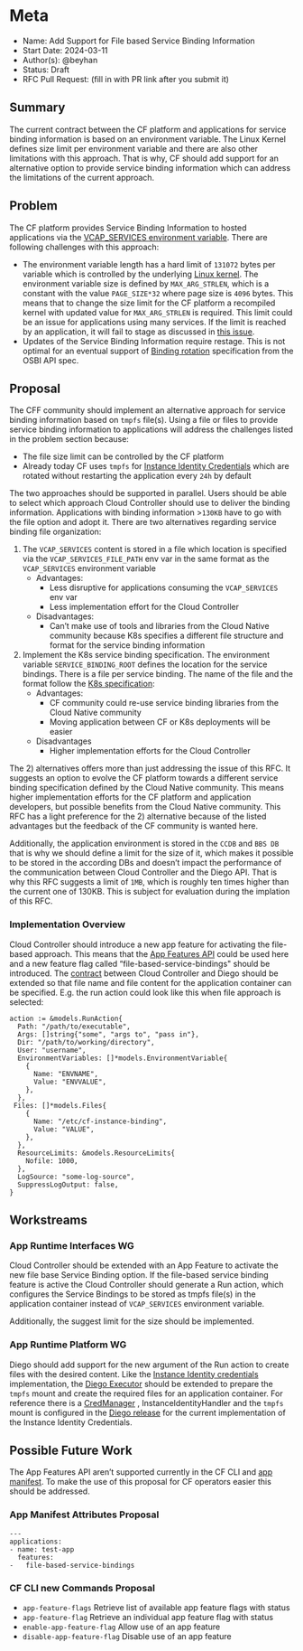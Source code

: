 # Meta
[meta]: #meta
- Name: Add Support for File based Service Binding Information
- Start Date: 2024-03-11
- Author(s): @beyhan
- Status: Draft
- RFC Pull Request: (fill in with PR link after you submit it)



## Summary

The current contract between the CF platform and applications for service binding information is based on an environment variable. The Linux Kernel defines size limit per environment variable and there are also other limitations with this approach. That is why, CF should add support for an alternative option to provide service binding information which can address the limitations of the current approach.

## Problem

The CF platform provides Service Binding Information to hosted applications via the [VCAP_SERVICES environment variable](https://docs.cloudfoundry.org/devguide/services/application-binding.html). There are following challenges with this approach:
- The environment variable length has a hard limit of `131072` bytes per variable which is controlled by the underlying [Linux kernel](https://github.com/torvalds/linux/blob/master/include/uapi/linux/binfmts.h). The environment variable size is defined by `MAX_ARG_STRLEN`, which is a constant with the value `PAGE_SIZE*32` where page size is `4096` bytes. This means that to change the size limit for the CF platform a recompiled kernel with updated value for `MAX_ARG_STRLEN` is required. This limit could be an issue for applications using many services. If the limit is reached by an application, it will fail to stage as discussed in [this issue](https://github.com/cloudfoundry/garden-runc-release/issues/160).
- Updates of the Service Binding Information require restage. This is not optimal for an eventual support of [Binding rotation](https://github.com/openservicebrokerapi/servicebroker/blob/master/spec.md#binding-rotation) specification from the OSBI API spec.


## Proposal

The CFF community should implement an alternative approach for service binding information based on `tmpfs` file(s). Using a file or files to provide service binding information to applications will address the challenges listed in the problem section because:
- The file size limit can be controlled by the CF platform
- Already today CF uses `tmpfs` for [Instance Identity Credentials](https://docs.cloudfoundry.org/devguide/deploy-apps/instance-identity.html) which are rotated without restarting the application every `24h` by default

The two approaches should be supported in parallel. Users should be able to select which approach Cloud Controller should use to deliver the binding information. Applications with binding information >`130KB` have to go with the file option and adopt it. There are two alternatives regarding service binding file organization:
1. The `VCAP_SERVICES` content is stored in a file which location is specified via the `VCAP_SERVICES_FILE_PATH` env var in the same format as the `VCAP_SERVICES` environment variable
   * Advantages:
      * Less disruptive for applications consuming the `VCAP_SERVICES` env var
      * Less implementation effort for the Cloud Controller
   * Disadvantages:
      * Can’t make use of tools and libraries from the Cloud Native community because K8s specifies a different file structure and format for the service binding information
2. Implement the K8s service binding specification. The environment variable `SERVICE_BINDING_ROOT` defines the location for the service bindings. There is a file per service binding. The name of the file and the format follow the [K8s specification](https://servicebinding.io/):
   * Advantages:
      * CF community could re-use service binding libraries from the Cloud Native community
      * Moving application between CF or K8s deployments will be easier
   * Disadvantages
      * Higher implementation efforts for the Cloud Controller


The 2) alternatives offers more than just addressing the issue of this RFC. It suggests an option to evolve the CF platform towards a different service binding specification defined by the Cloud Native community. This means higher implementation efforts for the CF platform and application developers, but possible benefits from the Cloud Native community. This RFC has a light preference for the 2) alternative because of the listed advantages but the feedback of the CF community is wanted here.

Additionally, the application environment is stored in the `CCDB` and `BBS DB` that is why we should define a limit for the size of it, which makes it possible to be stored in the according DBs and doesn’t impact the performance of the communication between Cloud Controller and the Diego API. That is why this RFC suggests a limit of `1MB`, which is roughly ten times higher than the current one of 130KB. This is subject for evaluation during the implation of this RFC.

### Implementation Overview

Cloud Controller should introduce a new app feature for activating the file-based approach. This means that the [App Features API](https://v3-apidocs.cloudfoundry.org/version/3.159.0/index.html#app-features) could be used here and a new feature flag called “file-based-service-bindings" should be introduced.
The [contract](https://github.com/cloudfoundry/bbs/blob/main/doc/actions.md) between Cloud Controller and Diego should be extended so that file name and file content for the application container can be specified. E.g. the run action could look like this when file approach is selected:

```
action := &models.RunAction{
  Path: "/path/to/executable",
  Args: []string{"some", "args to", "pass in"},
  Dir: "/path/to/working/directory",
  User: "username",
  EnvironmentVariables: []*models.EnvironmentVariable{
    {
      Name: "ENVNAME",
      Value: "ENVVALUE",
    },
  },
 Files: []*models.Files{
    {
      Name: "/etc/cf-instance-binding",
      Value: "VALUE",
    },
  },
  ResourceLimits: &models.ResourceLimits{
    Nofile: 1000,
  },
  LogSource: "some-log-source",
  SuppressLogOutput: false,
}
```

## Workstreams

### App Runtime Interfaces WG

Cloud Controller should be extended with an App Feature to activate the new file base Service Binding option. If the file-based service binding feature is active the Cloud Controller should generate a Run action, which configures the Service Bindings to be stored as tmpfs file(s) in the application container instead of `VCAP_SERVICES` environment variable.

Additionally, the suggest limit for the size should be implemented.

### App Runtime Platform WG

Diego should add support for the new argument of the Run action to create files with the desired content. Like the [Instance Identity credentials](https://docs.cloudfoundry.org/devguide/deploy-apps/instance-identity.html) implementation, the [Diego Executor](https://github.com/cloudfoundry/executor) should be extended to prepare the `tmpfs` mount and create the required files for an application container. For reference there is a [CredManager](https://github.com/cloudfoundry/executor/blob/db9758c0142ae9c11dad26de672735fb20566105/depot/containerstore/credmanager.go) , InstanceIdentityHandler and the `tmpfs` mount is configured in the [Diego release](https://github.com/cloudfoundry/diego-release/blob/2d7d7c1373f2a61077c74e33a397a5f69b11b131/jobs/rep/templates/setup_mounted_data_dirs.erb#L38-L56) for the current implementation of the Instance Identity Credentials.

## Possible Future Work

The App Features API aren’t supported currently in the CF CLI and [app manifest](https://docs.cloudfoundry.org/devguide/deploy-apps/manifest-attributes.html). To make the use of this proposal for CF operators easier this should be addressed.

### App Manifest Attributes Proposal

```
---
applications:
- name: test-app
  features:
-	file-based-service-bindings
```

### CF CLI new Commands Proposal

- `app-feature-flags`                   Retrieve list of available app feature flags with status
- `app-feature-flag`                    Retrieve an individual app feature flag with status
- `enable-app-feature-flag`             Allow use of an app feature
- `disable-app-feature-flag`            Disable use of an app feature

